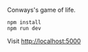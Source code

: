 Conways's game of life.

```
npm install
npm run dev
```

Visit [http://localhost:5000](http://localhost:5000/)

